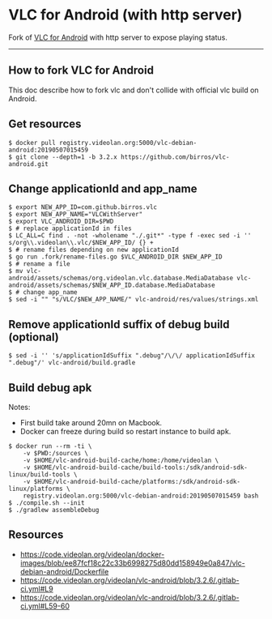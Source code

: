 # VLC for Android (with http server)

Fork of [VLC for Android](https://github.com/videolan/vlc-android) with http
server to expose playing status.

---

## How to fork VLC for Android

This doc describe how to fork vlc and don't collide with official vlc build on
Android.

## Get resources

```shell
$ docker pull registry.videolan.org:5000/vlc-debian-android:20190507015459
$ git clone --depth=1 -b 3.2.x https://github.com/birros/vlc-android.git
```

## Change applicationId and app_name

```shell
$ export NEW_APP_ID=com.github.birros.vlc
$ export NEW_APP_NAME="VLCWithServer"
$ export VLC_ANDROID_DIR=$PWD
$ # replace applicationId in files
$ LC_ALL=C find . -not -wholename "./.git*" -type f -exec sed -i '' s/org\\.videolan\\.vlc/$NEW_APP_ID/ {} +
$ # rename files depending on new applicationId
$ go run .fork/rename-files.go $VLC_ANDROID_DIR $NEW_APP_ID
$ # rename a file
$ mv vlc-android/assets/schemas/org.videolan.vlc.database.MediaDatabase vlc-android/assets/schemas/$NEW_APP_ID.database.MediaDatabase
$ # change app_name
$ sed -i "" "s/VLC/$NEW_APP_NAME/" vlc-android/res/values/strings.xml
```

## Remove applicationId suffix of debug build (optional)

```shell
$ sed -i '' 's/applicationIdSuffix ".debug"/\/\/ applicationIdSuffix ".debug"/' vlc-android/build.gradle
```

## Build debug apk

Notes:
* First build take around 20mn on Macbook.
* Docker can freeze during build so restart instance to build apk.

```shell
$ docker run --rm -ti \
    -v $PWD:/sources \
    -v $HOME/vlc-android-build-cache/home:/home/videolan \
    -v $HOME/vlc-android-build-cache/build-tools:/sdk/android-sdk-linux/build-tools \
    -v $HOME/vlc-android-build-cache/platforms:/sdk/android-sdk-linux/platforms \
    registry.videolan.org:5000/vlc-debian-android:20190507015459 bash
$ ./compile.sh --init
$ ./gradlew assembleDebug
```

## Resources

* https://code.videolan.org/videolan/docker-images/blob/ee87fcf18c22c33b6998275d80dd158949e0a847/vlc-debian-android/Dockerfile
* https://code.videolan.org/videolan/vlc-android/blob/3.2.6/.gitlab-ci.yml#L9
* https://code.videolan.org/videolan/vlc-android/blob/3.2.6/.gitlab-ci.yml#L59-60